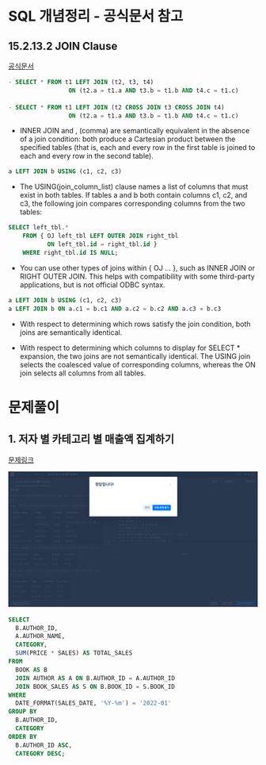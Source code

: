 # SQL 개념정리 - 공식문서 참고
## 15.2.13.2 JOIN Clause
[공식문서](https://dev.mysql.com/doc/refman/8.0/en/join.html)

```SQL
- SELECT * FROM t1 LEFT JOIN (t2, t3, t4)
                 ON (t2.a = t1.a AND t3.b = t1.b AND t4.c = t1.c)

- SELECT * FROM t1 LEFT JOIN (t2 CROSS JOIN t3 CROSS JOIN t4)
                 ON (t2.a = t1.a AND t3.b = t1.b AND t4.c = t1.c)                 
```

- INNER JOIN and , (comma) are semantically equivalent in the absence of a join condition: both produce a Cartesian product between the specified tables (that is, each and every row in the first table is joined to each and every row in the second table).

```SQL
a LEFT JOIN b USING (c1, c2, c3)
```
- The USING(join_column_list) clause names a list of columns that must exist in both tables. If tables a and b both contain columns c1, c2, and c3, the following join compares corresponding columns from the two tables:

```SQL
SELECT left_tbl.*
    FROM { OJ left_tbl LEFT OUTER JOIN right_tbl
           ON left_tbl.id = right_tbl.id }
    WHERE right_tbl.id IS NULL;
```
- You can use other types of joins within { OJ ... }, such as INNER JOIN or RIGHT OUTER JOIN. This helps with compatibility with some third-party applications, but is not official ODBC syntax.

```SQL
a LEFT JOIN b USING (c1, c2, c3)
a LEFT JOIN b ON a.c1 = b.c1 AND a.c2 = b.c2 AND a.c3 = b.c3
```

- With respect to determining which rows satisfy the join condition, both joins are semantically identical.

- With respect to determining which columns to display for SELECT * expansion, the two joins are not semantically identical. The USING join selects the coalesced value of corresponding columns, whereas the ON join selects all columns from all tables.

# 문제풀이
##  1. 저자 별 카테고리 별 매출액 집계하기
[문제링크](https://school.programmers.co.kr/learn/courses/30/lessons/144856)

![show](../Images1/w3_1.png)

```SQL
SELECT
  B.AUTHOR_ID,
  A.AUTHOR_NAME,
  CATEGORY,
  SUM(PRICE * SALES) AS TOTAL_SALES
FROM
  BOOK AS B
  JOIN AUTHOR AS A ON B.AUTHOR_ID = A.AUTHOR_ID
  JOIN BOOK_SALES AS S ON B.BOOK_ID = S.BOOK_ID
WHERE
  DATE_FORMAT(SALES_DATE, '%Y-%m') = '2022-01'
GROUP BY
  B.AUTHOR_ID,
  CATEGORY
ORDER BY
  B.AUTHOR_ID ASC,
  CATEGORY DESC;
```

